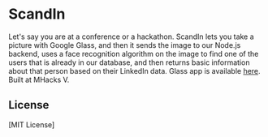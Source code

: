 # ScandIn

Let's say you are at a conference or a hackathon. ScandIn lets you take a picture with Google Glass, and then it sends the image to our Node.js backend, uses a face recognition algorithm on the image to find one of the users that is already in our database, and then returns basic information about that person based on their LinkedIn data. Glass app is available [here](https://github.com/xasos/ScandIn-Glass). Built at MHacks V.

## License
[MIT License]
